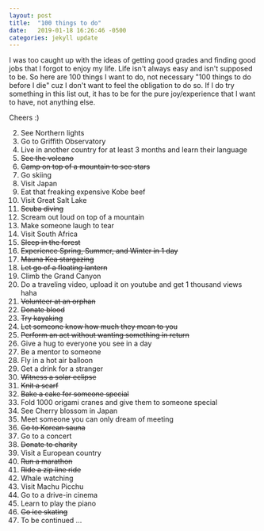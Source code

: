 ```yaml
---
layout: post
title:  "100 things to do"
date:   2019-01-18 16:26:46 -0500
categories: jekyll update
---
```



I was too caught up with the ideas of getting good grades and finding good jobs that I forgot to enjoy my life. Life isn't always easy and isn't  supposed to be. So here are 100 things I want to do, not necessary "100 things to do before I die"  cuz I don't want to feel the obligation to do so. If I do try something in this list out, it has to be for the pure joy/experience that I want to have, not anything else.


Cheers :)


2. See Northern lights <br>
3. Go to Griffith Observatory  <br>
4. Live in another country for at least 3 months and learn their language <br>
5. <strike> See the volcano </strike> 
6. <strike> Camp on top of a mountain to see stars </strike> 
7. Go skiing <br>
8. Visit Japan <br>
9. Eat that freaking expensive Kobe beef <br>
10. Visit Great Salt Lake <br>
11. <strike>Scuba diving </strike>
12. Scream out loud on top of a mountain <br>
13. Make someone laugh to tear <br>
14. Visit South Africa <br>
15. <strike>Sleep in the forest </strike> 
16. <strike> Experience Spring, Summer, and Winter in 1 day </strike> 
17. <strike> Mauna Kea stargazing </strike>
18. <strike> Let go of a floating lantern </strike> 
19. Climb the Grand Canyon <br>
20. Do a traveling video, upload it on youtube and get 1 thousand views haha <br>
21. <strike>Volunteer at an orphan </strike>
22. <strike>Donate blood </strike>
23. <strike>Try kayaking </strike>
24. <strike>Let someone know how much they mean to you </strike>
25. <strike> Perform an act without wanting something in return </strike> 
26. Give a hug to everyone you see in a day <br>
27. Be a mentor to someone <br>
28. Fly in a hot air balloon <br>
29. Get a drink for a stranger <br>
30. <strike>Witness a solar eclipse </strike>
31. <strike>Knit a scarf </strike>
32. <strike> Bake a cake for someone special </strike>
33. Fold 1000 origami cranes and give them to someone special <br>
34. See Cherry blossom in Japan <br>
35. Meet someone you can only dream of meeting <br>
36. <strike>Go to Korean sauna </strike>
37. Go to a concert <br>
38. <strike> Donate to charity </strike>
39. Visit a European country <br>
40. <strike> Run a marathon </strike>
41. <strike> Ride a zip line ride </strike>
42. Whale watching <br>
43. Visit Machu Picchu <br>
44. Go to a drive-in cinema <br>
45. Learn to play the piano <br>
46. <strike> Go ice skating </strike>
50. To be continued ...<br>

